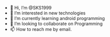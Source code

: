 - 👋 Hi, I’m @SKS1999
- 👀 I’m interested in new technologies 
- 🌱 I’m currently learning android programming
- 💞️ I’m looking to collaborate on Programming
- 📫 How to reach me by email.

<!---
SKS1999/SKS1999 is a ✨ special ✨ repository because its `README.md` (this file) appears on your GitHub profile.
You can click the Preview link to take a look at your changes.
--->

